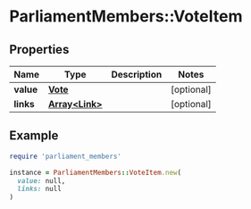 # ParliamentMembers::VoteItem

## Properties

| Name | Type | Description | Notes |
| ---- | ---- | ----------- | ----- |
| **value** | [**Vote**](Vote.md) |  | [optional] |
| **links** | [**Array&lt;Link&gt;**](Link.md) |  | [optional] |

## Example

```ruby
require 'parliament_members'

instance = ParliamentMembers::VoteItem.new(
  value: null,
  links: null
)
```

